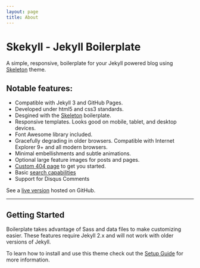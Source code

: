 ```yaml
---
layout: page
title: About
---
```


# Skekyll - Jekyll Boilerplate

A simple, responsive, boilerplate for your Jekyll powered blog using [Skeleton](http://getskeleton.com) theme.

## Notable features:

* Compatible with Jekyll 3 and GitHub Pages.
* Developed under html5 and css3 standards.
* Desgined with the [Skeleton](http://getskeleton.com) boilerplate.
* Responsive templates. Looks good on mobile, tablet, and desktop devices.
* Font Awesome library included.
* Gracefully degrading in older browsers. Compatible with Internet Explorer 9+ and all modern browsers.
* Minimal embellishments and subtle animations.
* Optional large feature images for posts and pages.
* [Custom 404 page](http://404.html) to get you started.
* Basic [search capabilities](https://github.com/mathaywarduk/jekyll-search)
* Support for Disqus Comments

See a [live version](http://) hosted on GitHub.

---

## Getting Started

Boilerplate takes advantage of Sass and data files to make customizing easier. These features require Jekyll 2.x and will not work with older versions of Jekyll.

To learn how to install and use this theme check out the [Setup Guide](http://) for more information.

